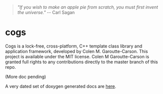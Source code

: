 
><em>"If you wish to make an apple pie from scratch, you must first invent the universe."</em>
> -- Carl Sagan

# cogs
Cogs is a lock-free, cross-platform, C++ template class library and application framework, developed by Colen M. Garoutte-Carson.  This project is available under the MIT license.  Colen M Garoutte-Carson is granted full rights to any contributions directly to the master branch of this repo.

(More doc pending)

A very dated set of doxygen generated docs are [here](https://www.cogmine.com/CogsDocs/).
